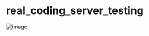 # real_coding_server_testing

![image](https://user-images.githubusercontent.com/94919595/236752299-5fc17c56-b397-4fe3-9523-135129181df3.png)

